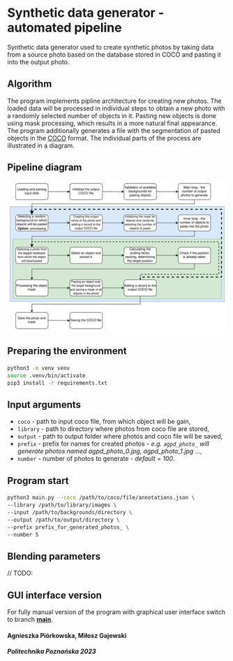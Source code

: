 # Synthetic data generator - automated pipeline
Synthetic data generator used to create synthetic photos by taking data from a source photo based on the database stored in COCO and pasting it into the output photo.
## Algorithm
The program implements pipline architecture for creating new photos. The loaded data will be processed in individual steps to obtain a new photo with a randomly selected number of objects in it. Pasting new objects is done using mask processing, which results in a more natural final appearance. The program additionally generates a file with the segmentation of pasted objects in the [COCO](https://cocodataset.org) format. The individual parts of the process are illustrated in a diagram.
## Pipeline diagram
![Pipeline diagram](docs/Pipeline_architecture.svg)
## Preparing the environment
```bash
python3 -m venv venv
source .venv/bin/activate
pip3 install -r requirements.txt
```
## Input arguments
* `coco` - path to input coco file, from which object will be gain,
* `library` - path to directory where photos from coco file are stored,
* `output` - path to output folder where photos and coco file will be saved,
* `prefix` - prefix for names for created photos - *e.g. `agpd_photo_` will generate photos named agpd_photo_0.jpg, agpd_photo_1.jpg ...*,
* `number` - number of photos to generate - *default = 100*.
## Program start
```bash
python3 main.py --coco /path/to/coco/file/annotations.json \
--library /path/to/library/images \
--input /path/to/backgrounds/directory \
--output /path/to/output/directory \
--prefix prefix_for_generated_photos_ \
--number 5
```
## Blending parameters
// TODO:
## GUI interface version
For fully manual version of the program with graphical user interface switch to branch [**main**](https://github.com/AgniechaP/synthetic_data_generation/tree/main). 
#### Agnieszka Piórkowska, Miłosz Gajewski
##### Politechnika Poznańska 2023